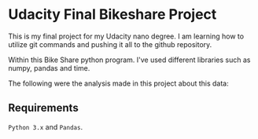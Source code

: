 # Udacity Final Bikeshare Project
 
This is my final project for my Udacity nano degree.
I am learning how to utilize git commands and pushing it all to the github repository.
 
Within this Bike Share python program. I've used different libraries such as numpy, pandas and time.
 
The following were the analysis made in this project about this data:




## Requirements
`Python 3.x` and `Pandas`.
